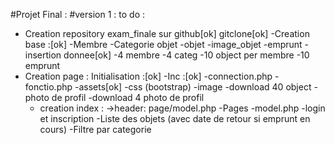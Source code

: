 #Projet Final :
#version 1 :
to do :
* Creation repository exam_finale sur github[ok]
  gitclone[ok]
-Creation base :[ok]
  -Membre 
  -Categorie objet
  -objet
  -image_objet
  -emprunt
-insertion donnee[ok]
  -4 membre 
  -4 categ
  -10 object per membre
  -10 emprunt
 * Creation page :
  Initialisation :[ok]
    -Inc :[ok]
      -connection.php
      -fonctio.php
    -assets[ok]
      -css (bootstrap)
      -image
        -download 40 object
      -photo de profil
        -download 4 photo de profil
    - creation index :
      ->header: page/model.php
    -Pages
      -model.php
      -login et inscription
      -Liste des objets (avec date de retour si emprunt en cours)
      -Filtre par categorie
